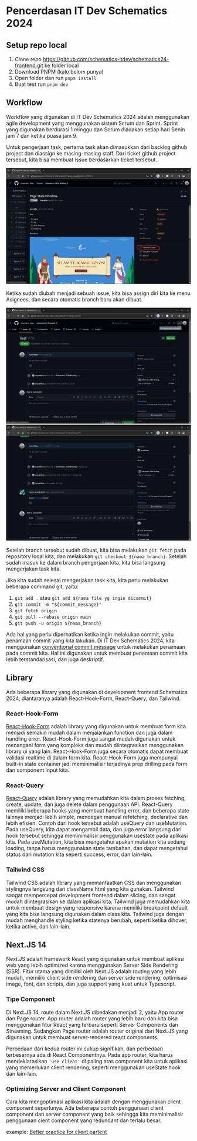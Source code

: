 # Pencerdasan IT Dev Schematics 2024

## Setup repo local

1. Clone repo https://github.com/schematics-itdev/schematics24-frontend.git ke folder local
2. Download PNPM (kalo belom punya)
3. Open folder dan run `pnpm install`
4. Buat test run `pnpm dev`

## Workflow

Workflow yang digunakan di IT Dev Schematics 2024 adalah menggunakan agile development yang menggunakan sistem Scrum dan Sprint. Sprint yang digunakan berdurasi 1 minggu dan Scrum diadakan setiap hari Senin jam 7 dan ketika puasa jam 9.

Untuk pengerjaan task, pertama task akan dimasukkan dari backlog github project dan diassign ke masing-masing staff. Dari ticket github project tersebut, kita bisa membuat issue berdasarkan ticket tersebut.

![alt text](image-1.png)

Ketika sudah diubah menjadi sebuah issue, kita bisa assign diri kita ke menu Asignees, dan secara otomatis branch baru akan dibuat.

![alt text](image-2.png)
![alt text](image-3.png)

Setelah branch tersebut sudah dibuat, kita bisa melakukan `git fetch` pada repository local kita, dan melakukan `git checkout ${nama_branch}`. Setelah sudah masuk ke dalam branch pengerjaan kita, kita bisa langsung mengerjakan task kita.

Jika kita sudah selesai mengerjakan task kita, kita perlu melakukan beberapa command git, yaitu:

1. `git add .` atau `git add ${nama file yg ingin dicommit}`
2. `git commit -m "${commit_message}"`
3. `git fetch origin`
4. `git pull --rebase origin main`
5. `git push -u origin ${nama_branch}`

Ada hal yang perlu diperhatikan ketika ingin melakukan commit, yaitu penamaan commit yang kita lakukan. Di IT Dev Schematics 2024, kita menggunakan <a href='https://www.conventionalcommits.org/en/v1.0.0/'>conventional commit message</a> untuk melakukan penamaan pada commit kita. Hal ini digunakan untuk membuat penamaan commit kita lebih terstandarisasi, dan juga deskriptif.

## Library

Ada beberapa library yang digunakan di development frontend Schematics 2024, diantaranya adalah React-Hook-Form, React-Query, dan Tailwind.

### React-Hook-Form

<a href='https://react-hook-form.com/'>React-Hook-Form</a> adalah library yang digunakan untuk membuat form kita menjadi semakin mudah dalam menjalankan function dan juga dalam handling error. React-Hook-Form juga sangat mudah digunakan untuk menangani form yang kompleks dan mudah diintegrasikan menggunakan library ui yang lain. React-Hook-Form juga secara otomatis dapat membuat validasi realtime di dalam form kita. React-Hook-Form juga mempunyai built-in state container jadi meminimalisir terjadinya prop drilling pada form dan component input kita.

### React-Query

<a href='https://tanstack.com/query/v3/'>React-Query</a> adalah library yang memudahkan kita dalam proses fetching, create, update, dan juga delete dalam penggunaan API. React-Query memiliki beberapa hooks yang membuat handling error, dan beberapa state lainnya menjadi lebih simple, mencegah manual refetching, declarative dan lebih efisien. Contoh dari hook tersebut adalah useQuery dan useMutation. Pada useQuery, kita dapat mengambil data, dan juga error langsung dari hook tersebut sehingga meminimalisir penggunakan usestate pada aplikasi kita. Pada useMutation, kita bisa mengetahui apakah mutation kita sedang loading, tanpa harus menggunakan state tambahan, dan dapat mengetahui status dari mutation kita seperti success, error, dan lain-lain.

### Tailwind CSS

Tailwind CSS adalah library yang memanfaatkan CSS dan menggunakan stylingnya langsung dari className html yang kita gunakan. Tailwind sangat mempercepat development frontend dalam slicing, dan sangat mudah diintegrasikan ke dalam aplikasi kita. Tailwind juga memudahkan kita untuk membuat design yang responsive karena memiliki breakpoint default yang kita bisa langsung digunakan dalam class kita. Tailwind juga dengan mudah menghandle styling ketika statenya berubah, seperti ketika dihover, ketika active, dan lain-lain.

## Next.JS 14

Next.JS adalah framework React yang digunakan untuk membuat aplikasi web yang lebih optimized karena menggunakan Server Side Rendering (SSR). Fitur utama yang dimiliki oleh Next.JS adalah routing yang lebih mudah, memiliki client side rendering dan server side rendering, optimisasi image, font, dan scripts, dan juga support yang kuat untuk Typescript.

### Tipe Component

Di Next.JS 14, route dalam Next.JS dibedakan menjadi 2, yaitu App router dan Page router. App router adalah router yang lebih baru dan kita bisa menggunakan fitur React yang terbaru seperti Server Components dan Streaming. Sedangkan Page router adalah router original dari Next.JS yang digunakan untuk membuat server-rendered react components.

Perbedaan dari kedua router ini cukup signifikan, dan perbedaan terbesarnya ada di React Componentnya. Pada app router, kita harus mendeklarasikan `'use client'` di paling atas component kita untuk aplikasi yang memerlukan client rendering, seperti menggunakan useState hook dan lain-lain.

### Optimizing Server and Client Component

Cara kita mengoptimasi aplikasi kita adalah dengan menggunakan client component seperlunya. Ada beberapa contoh penggunaan client component dan server component yang baik sehingga kita meminimalisir penggunaan cient component yang redundant dan terlalu besar.

example: <a href='https://x.com/asidorenko_/status/1752650462556287301?s=46'>Better practice for client partent</a>
